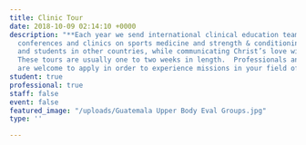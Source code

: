 ```yaml
---
title: Clinic Tour
date: 2018-10-09 02:14:10 +0000
description: "**Each year we send international clinical education teams to co-host
  conferences and clinics on sports medicine and strength & conditioning with professionals
  and students in other countries, while communicating Christ’s love with others.
  These tours are usually one to two weeks in length.  Professionals and college students 
  are welcome to apply in order to experience missions in your field of expertise.** "
student: true
professional: true
staff: false
event: false
featured_image: "/uploads/Guatemala Upper Body Eval Groups.jpg"
type: ''

---
```

